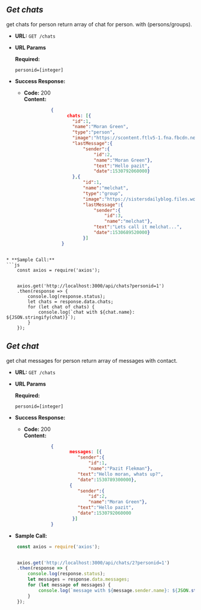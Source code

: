 *Get chats*
---
get chats for person
return array of chat for person. with (persons/groups).

* **URL:**   `GET /chats`
  
*  **URL Params**

   **Required:**
 
   `personid=[integer]`

* **Success Response:**
  * **Code:** 200 <br />
    **Content:** 
    ```json
              {
                    chats: [{
                      "id":1,
                      "name":"Moran Green",
                      "type":"person",
                      "image":"https://scontent.ftlv5-1.fna.fbcdn.net/v/t1.0-1/p200x200/22228310_10155837578624577_8204812522299214248_n.jpg?_nc_cat=0&oh=0db7e72da8e6804dc878de993b6513a2&oe=5BB6A8DE",
                      "lastMessage":{
                          "sender":{
                              "id":2,
                              "name":"Moran Green"},
                              "text":"Hello pazit",
                              "date":1530792060000}
                      },{
                          "id":1,
                          "name":"melchat",
                          "type":"group",
                          "image":"https://sistersdailyblog.files.wordpress.com/2017/05/sisters.jpg",
                          "lastMessage":{
                              "sender":{
                                  "id":3,
                                  "name":"melchat"},
                              "text":"Lets call it melchat...",
                              "date":1530689520000}
                          }]
                  }
```
 
* **Sample Call:**
```js
    const axios = require('axios');


    axios.get('http://localhost:3000/api/chats?personid=1')
    .then(response => {
        console.log(response.status);
        let chats = response.data.chats;
        for (let chat of chats) {
            console.log(`chat with ${chat.name}: ${JSON.stringify(chat)}`);
        }
    });    

```

*Get chat*
---
get chat messages for person
return array of messages with contact.

* **URL:**   ```GET /chats```
  
*  **URL Params**

   **Required:**
 
   `personid=[integer]`

* **Success Response:**
  * **Code:** 200 <br />
    **Content:** 
    ```json
              {
                     messages: [{
                        "sender":{
                            "id":1,
                            "name":"Pazit Flekman"},
                        "text":"Hello moran, whats up?",
                        "date":1530789300000},
                     {
                        "sender":{
                            "id":2,
                            "name":"Moran Green"},
                        "text":"Hello pazit",
                        "date":1530792060000
                      }]
              }
    ```
 
* **Sample Call:**
```js
    const axios = require('axios');


    axios.get('http://localhost:3000/api/chats/2?personid=1')
    .then(response => {
        console.log(response.status);
        let messages = response.data.messages;
        for (let message of messages) {
            console.log(`message with ${message.sender.name}: ${JSON.stringify(message)}`);
        }
    });    

```

